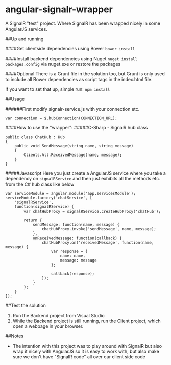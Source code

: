 angular-signalr-wrapper
=======================

A SignalR "test" project. Where SignalR has been wrapped nicely in some AngularJS services.

##Up and running

####Get clientside dependencies using Bower
`bower install`

####Install backend dependencies using Nuget
`nuget install packages.config` via nuget.exe or restore the packages

####Optional
There is a Grunt file in the solution too, but Grunt is only used to include all Bower dependencies as script tags in the index.html file.

If you want to set that up, simple run: `npm install`

##Usage

######First modify signalr-service.js with your connection etc.
```
var connection = $.hubConnection(CONNECTION_URL);
```

####How to use the "wrapper":
#####C-Sharp - SignalR hub class
```
public class ChatHub : Hub
{
    public void SendMessage(string name, string message)
    {
        Clients.All.ReceivedMessage(name, message);
    }
}
```

#####Javascript
Here you just create a AngularJS service where you take a dependency on `signalRService` and then just exhibits all the methods etc. from the C# hub class like below
```
var serviceModule = angular.module('app.servicesModule');
serviceModule.factory('chatService', [
    'signalRService',
    function(signalRService) {
        var chatHubProxy = signalRService.createHubProxy('chatHub');

        return {
            sendMessage: function(name, message) {
                chatHubProxy.invoke('sendMessage', name, message);
            },
            onReceivedMessage: function(callback) {
                chatHubProxy.on('receivedMessage', function(name, message) {
                    var response = {
                        name: name,
                        message: message
                    };

                    callback(response);
                });
            }
        };
    }
]);
```

##Test the solution
1. Run the Backend project from Visual Studio
2. While the Backend project is still running, run the Client project, which open a webpage in your browser.


##Notes
* The intention with this project was to play around with SignalR but also wrap it nicely with AngularJS so it is easy to work with, but also make sure we don't have "SignalR code" all over our client side code

